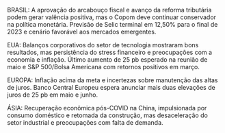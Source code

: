 
BRASIL: A aprovação do arcabouço fiscal e avanço da reforma tributária podem gerar valência positiva, mas o Copom deve continuar conservador na política monetária. Previsão de Selic terminal em 12,50% para o final de 2023 e cenário favorável aos mercados emergentes.

EUA: Balanços corporativos do setor de tecnologia mostraram bons resultados, mas persistência do stress financeiro e preocupações com a economia e inflação. Último aumento de 25 pb esperado na reunião de maio e S&P 500/Bolsa Americana com retornos positivos em março.

EUROPA: Inflação acima da meta e incertezas sobre manutenção das altas de juros. Banco Central Europeu espera anunciar mais duas elevações de juros de 25 pb em maio e junho.

ÁSIA: Recuperação econômica pós-COVID na China, impulsionada por consumo doméstico e retomada da construção, mas desaceleração do setor industrial e preocupações com falta de demanda.

